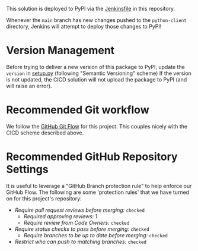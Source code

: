 
This solution is deployed to PyPI via the [Jenkinsfile](../../Jenkinsfile) in this repository. 

Whenever the `main` branch has new changes pushed to the `python-client` directory, Jenkins will attempt to deploy those changes to PyPI!

# Version Management

Before trying to deliver a new version of this package to PyPI, update the `version` in [setup.py](../setup.py) (following "Semantic Versioning" scheme) 
If the version is not updated, the CICD solution will not upload the package to PyPI (and will raise an error).

# Recommended Git workflow

We follow the [GitHub Git Flow](https://guides.github.com/introduction/flow/) for this project.
This couples nicely with the CICD scheme described above.

# Recommended GitHub Repository Settings

It is useful to leverage a "GitHub Branch protection rule" to help enforce our GitHub Flow.
The following are some 'protection rules' that we have turned on for this project's repository:

 * *Require pull request reviews before merging:* `checked`
   * *Required approving reviews:* 1
   * *Require review from Code Owners:* `checked` 
* *Require status checks to pass before merging:* `checked`
  * *Require branches to be up to date before merging:* `checked`
* *Restrict who can push to matching branches:* `checked`
